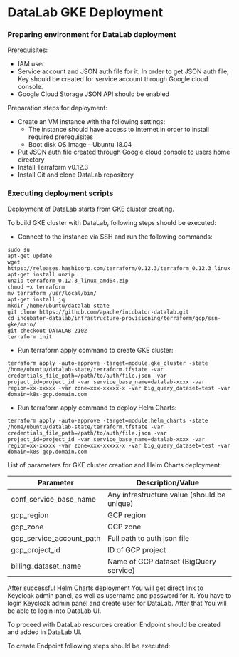 # DataLab GKE Deployment <a name="DataLab_Deployment"></a>

### Preparing environment for DataLab deployment <a name="Env_for_DataLab"></a>

Prerequisites:

- IAM user
- Service account and JSON auth file for it. In order to get JSON auth file, Key should be created for service account 
through Google cloud console.
- Google Cloud Storage JSON API should be enabled

Preparation steps for deployment:

- Create an VM instance with the following settings:
    - The instance should have access to Internet in order to install required prerequisites
    - Boot disk OS Image - Ubuntu 18.04
- Put JSON auth file created through Google cloud console to users home directory
- Install Terraform v0.12.3
- Install Git and clone DataLab repository

### Executing deployment scripts

Deployment of DataLab starts from GKE cluster creating.

To build GKE cluster with DataLab, following steps should be executed:

- Connect to the instance via SSH and run the following commands:

```
sudo su
apt-get update
wget https://releases.hashicorp.com/terraform/0.12.3/terraform_0.12.3_linux_amd64.zip
apt-get install unzip
unzip terraform_0.12.3_linux_amd64.zip
chmod +x terraform
mv terraform /usr/local/bin/
apt-get install jq
mkdir /home/ubuntu/datalab-state
git clone https://github.com/apache/incubator-datalab.git
cd incubator-datalab/infrastructure-provisioning/terraform/gcp/ssn-gke/main/
git checkout DATALAB-2102
terraform init
```
- Run terraform apply command to create GKE cluster:

```
terraform apply -auto-approve -target=module.gke_cluster -state /home/ubuntu/datalab-state/terraform.tfstate -var credentials_file_path=/path/to/auth/file.json -var project_id=project_id -var service_base_name=datalab-xxxx -var region=xx-xxxxx -var zone=xxx-xxxxx-x -var big_query_dataset=test -var domain=k8s-gcp.domain.com
```

- Run terraform apply command to deploy Helm Charts:

```
terraform apply -auto-approve -target=module.helm_charts -state /home/ubuntu/datalab-state/terraform.tfstate -var credentials_file_path=/path/to/auth/file.json -var project_id=project_id -var service_base_name=datalab-xxxx -var region=xx-xxxxx -var zone=xxx-xxxxx-x -var big_query_dataset=test -var domain=k8s-gcp.domain.com
```

List of parameters for GKE cluster creation and Helm Charts deployment:

| Parameter                    | Description/Value                                                                     |
|------------------------------|---------------------------------------------------------------------------------------|
| conf\_service\_base\_name    | Any infrastructure value (should be unique)										   |
| gcp\_region                  | GCP region                                                                            |
| gcp\_zone                    | GCP zone                                                                              |
| gcp\_service\_account\_path  | Full path to auth json file                                                           |
| gcp\_project\_id             | ID of GCP project                                                                     |
| billing\_dataset\_name 	   | Name of GCP dataset (BigQuery service)                                                |,

After successful Helm Charts deployment You will get direct link to Keycloak admin panel, as well as username and password for it. You have to login Keycloak admin panel and create user for DataLab. After that You will be able to login into DataLab UI.

To proceed with DataLab resources creation  Endpoint should be created and added in DataLab UI.

To create Endpoint following steps should be executed: